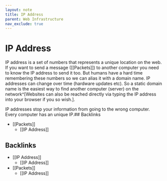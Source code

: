 ```yaml
---
layout: note
title: IP Address
parent: Web Infrastructure
nav_exclude: true
---
```


# IP Address
IP address is a set of numbers that represents a unique location on the web. If you want to send a message ([[Packets]]) to another computer you need to know the IP address to send it too. But humans have a hard time remembering these numbers so we can alias it with a domain name. IP addresses can change over time (hardware updates etc). So a static domain name is the easiest way to find another computer (server) on the network^[Websites can also be reached directly via typing the IP address into your browser if you so wish.].

IP addresses stop your information from going to the wrong computer. Every computer has an unique IP.## Backlinks
* [[Packets]]
	* [[IP Address]]

## Backlinks
* [[IP Address]]
	* [[IP Address]]
* [[Packets]]
	* [[IP Address]]

